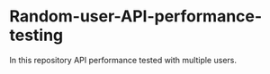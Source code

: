 # Random-user-API-performance-testing
 In this repository API performance tested with multiple users.

